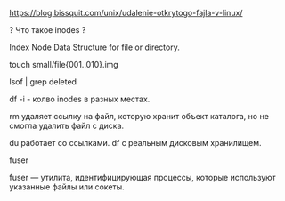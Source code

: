 https://blog.bissquit.com/unix/udalenie-otkrytogo-fajla-v-linux/

? Что такое inodes ?

Index Node
Data Structure for file or directory.

touch small/file{001..010}.img

lsof | grep deleted


df -i - колво inodes в разных местах.

rm удаляет ссылку на файл, которую хранит объект каталога,
но не смогла удалить файл с диска.

du работает со ссылками.
df с реальным дисковым хранилищем.

fuser

fuser — утилита, идентифицирующая процессы, которые используют указанные файлы или сокеты.



